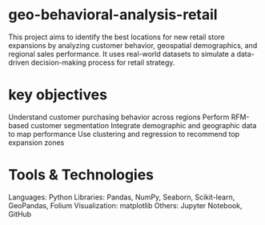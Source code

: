 # geo-behavioral-analysis-retail
This project aims to identify the best locations for new retail store expansions by analyzing customer behavior, geospatial demographics, and regional sales performance. It uses real-world datasets to simulate a data-driven decision-making process for retail strategy.
# key objectives
Understand customer purchasing behavior across regions
Perform RFM-based customer segmentation
Integrate demographic and geographic data to map performance
Use clustering and regression to recommend top expansion zones
# Tools & Technologies
Languages: Python
Libraries: Pandas, NumPy, Seaborn, Scikit-learn, GeoPandas, Folium
Visualization: matplotlib
Others: Jupyter Notebook, GitHub

